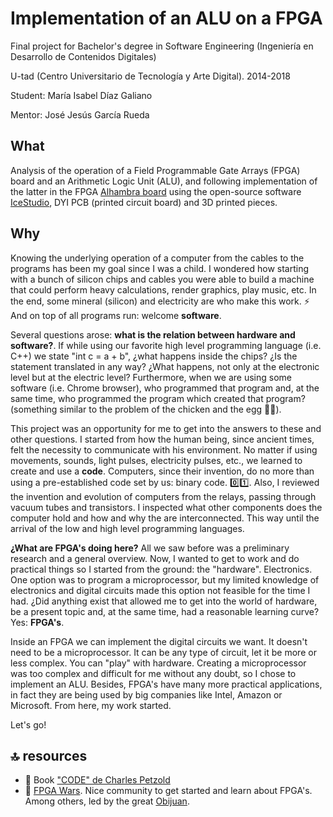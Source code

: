 # Implementation of an ALU on a FPGA
Final project for Bachelor's degree in Software Engineering (Ingeniería en Desarrollo de Contenidos Digitales)

U-tad (Centro Universitario de Tecnología y Arte Digital). 2014-2018

Student: María Isabel Díaz Galiano

Mentor: José Jesús García Rueda

## What
Analysis of the operation of a Field Programmable Gate Arrays (FPGA) board and an Arithmetic Logic Unit (ALU), and following implementation of the latter in the FPGA [Alhambra board](https://alhambrabits.com/alhambra/) using the open-source software [IceStudio](https://github.com/FPGAwars/icestudio), DYI PCB (printed circuit board) and 3D printed pieces.

## Why
Knowing the underlying operation of a computer from the cables to the programs has been my goal since I was a child. I wondered how starting with a bunch of silicon chips and cables you were able to build a machine that could perform heavy calculations, render graphics, play music, etc. In the end, some mineral (silicon) and electricity are who make this work. ⚡ And on top of all programs run: welcome **software**.

Several questions arose: **what is the relation between hardware and software?**. If while using our favorite high level programming language (i.e. C++) we state "int c = a + b", ¿what happens inside the chips? ¿Is the statement translated in any way? ¿What happens, not only at the electronic level but at the electric level? Furthermore, when we are using some software (i.e. Chrome browser), who programmed that program and, at the same time, who programmed the program which created that program? (something similar to the problem of the chicken and the egg 🥚🐔).

This project was an opportunity for me to get into the answers to these and other questions. I started from how the human being, since ancient times, felt the necessity to communicate with his environment. No matter if using movements, sounds, light pulses, electricity pulses, etc., we learned to create and use a **code**. Computers, since their invention, do no more than using a pre-established code set by us: binary code. 0️⃣1️⃣. Also, I reviewed the invention and evolution of computers from the relays, passing through vacuum tubes and transistors. I inspected what other components does the computer hold and how and why the are interconnected. This way until the arrival of the low and high level programming languages.

**¿What are FPGA's doing here?** All we saw before was a preliminary research and a general overview. Now, I wanted to get to work and do practical things so I started from the ground: the "hardware". Electronics. One option was to program a microprocessor, but my limited knowledge of electronics and digital circuits made this option not feasible for the time I had. ¿Did anything exist that allowed me to get into the world of hardware, be a present topic and, at the same time, had a reasonable learning curve? Yes: **FPGA's**.

Inside an FPGA we can implement the digital circuits we want. It doesn't need to be a microprocessor. It can be any type of circuit, let it be more or less complex. You can "play" with hardware. Creating a microprocessor was too complex and difficult for me without any doubt, so I chose to implement an ALU. Besides, FPGA's have many more practical applications, in fact they are being used by big companies like Intel, Amazon or Microsoft. From here, my work started.

Let's go!

## 🔝 resources
- 📖 Book ["CODE" de Charles Petzold](https://www.amazon.com/Code-Language-Computer-Hardware-Software/dp/0735611319)
- 🔗 [FPGA Wars](http://fpgawars.github.io/). Nice community to get started and learn about FPGA's. Among others, led by the great [Obijuan](https://github.com/Obijuan).
